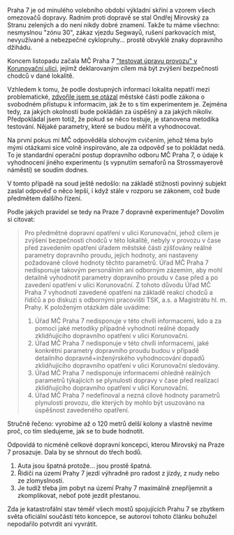 <!-- dcterms:title = Jak se na Praze 7 dopravně experimentuje -->
<!-- dcterms:abstract = Praha 7 je od minulého volebního období výkladní skříní a vzorem všech omezovačů dopravy. Máme tu všechno: nesmyslnou "zónu 30", zákaz vjezdu Segwayů, rušení parkovacích míst, nevyužívané a nebezpečné cyklopruhy... prostě obvyklé znaky dopravního džihádu. A nejnovější experiment - zúžení v Korunovační ulici. Pojďme se podívat na profesionalismus, s jakým MČ k dopravě přistupuje. -->
<!-- dcterms:creator = Michal Altair Valášek -->
<!-- x4w:pictureUrl = /perex-pictures/20181225-dopravni-experimenty.jpg -->
<!-- x4w:pictureWidth = 150 -->
<!-- x4w:pictureHeight = 150 -->
<!-- x4w:pictureCredits = tanja van den berg-niggendijker via Flickr, CC BY -->
<!-- x4w:coverUrl = /cover-pictures/20181225-dopravni-experimenty.jpg -->
<!-- x4w:coverCredits = Daniel Lobo via Flickr, CC BY -->
<!-- x4w:category = Politika -->
<!-- dcterms:dateAccepted = 2018-12-25 -->

Praha 7 je od minulého volebního období výkladní skříní a vzorem všech omezovačů dopravy. Radním proti dopravě se stal Ondřej Mirovský za Stranu zelených a do není nikdy dobré znamení. Takže tu máme všechno: nesmyslnou "zónu 30", zákaz vjezdu Segwayů, rušení parkovacích míst, nevyužívané a nebezpečné cyklopruhy... prostě obvyklé znaky dopravního džihádu.

Koncem listopadu začala MČ Praha 7 ["testovat úpravu provozu" v Korunovační ulici](https://www.praha7.cz/v-ulici-korunovacni-se-testuje-uprava-provozu-zvysujici-bezpecnost-chodcu/), jejímž deklarovaným cílem má být zvýšení bezpečnosti chodců v dané lokalitě.

Vzhledem k tomu, že podle dostupných informací lokalita nepatří mezi problematické, [zdvořile jsem se otázal](https://www.infoprovsechny.cz/request/metodika_hodnoceni_uspesnosti_ex) městské části podle zákona o svobodném přístupu k informacím, jak že to s tím experimentem je. Zejména tedy, za jakých okolností bude pokládán za úspěšný a za jakých nikoliv. Předpokládal jsem totiž, že pokud se něco testuje, je stanovena metodika testování. Nějaké parametry, které se budou měřit a vyhodnocovat.

Na první pokus mi MČ odpověděla slohovým cvičením, jehož téma bylo mými otázkami sice volně inspirováno, ale za odpověď se to pokládat nedá. To je standardní operační postup dopravního odboru MČ Praha 7, o údaje k vyhodnocení jiného experimentu (s vypnutím semaforů na Strossmayerově náměstí) se soudím dodnes.

V tomto případě na soud ještě nedošlo: na základě stížnosti povinný subjekt zaslal odpověď o něco lepší, i když stále v rozporu se zákonem, což bude předmětem dalšího řízení.

Podle jakých pravidel se tedy na Praze 7 dopravně experimentuje? Dovolím si citovat:

> Pro předmětné dopravní opatření v ulici Korunovační, jehož cílem je zvýšení bezpečnosti chodců v této lokalitě, nebyly v provozu v čase před zavedením opatření úřadem městské části zjišťovány reálné parametry dopravního proudu, jejich hodnoty, ani nastaveny požadované cílové hodnoty těchto parametrů. Úřad MČ Praha 7 nedisponuje takovým personálním ani odborným zázemím, aby mohl detailně vyhodnotit parametry dopravního proudu v čase před a po zavedení opatření v ulici Korunovační. Z tohoto důvodu Úřad MČ Praha 7 vyhodnotí zavedené opatření na základě reakcí chodců a řidičů a po diskuzi s odbornými pracovišti TSK, a.s. a Magistrátu hl. m. Prahy. K položeným otázkám dále uvádíme:
> 1. Úřad MČ Praha 7 nedisponuje v této chvíli informacemi, kdo a za pomoci jaké metodiky případně vyhodnotí reálné dopady zklidňujícího dopravního opatření v ulici Korunovační.
> 2. Úřad MČ Praha 7 nedisponuje v této chvíli informacemi, jaké konkrétní parametry dopravního proudu budou v případě detailního dopravně+inženýrského vyhodnocování dopadů zklidňujícího dopravního opatření v ulici Korunovační sledovány. 
> 3. Úřad MČ Praha 7 nedisponuje informacemi ohledně reálných parametrů týkajících se plynulosti dopravy v čase před realizací zklidňujícího dopravního opatření v ulici Korunovační. 
> 4. Úřad MČ Praha 7 nedefinoval a nezná cílové hodnoty parametrů plynulosti provozu, dle kterých by mohlo být usuzováno na úspěšnost zavedeného opatření.

Stručně řečeno: vyrobíme až o 120 metrů delší kolony a vlastně nevíme proč, co tím sledujeme, jak se to bude hodnotit.

Odpovídá to nicméně celkové dopravní koncepci, kterou Mirovský na Praze 7 prosazuje. Dala by se shrnout do třech bodů.

1. Auta jsou špatná protože... jsou prostě špatná.
2. Řidiči na území Prahy 7 jezdí výhradně pro radost z jízdy, z nudy nebo ze zlomyslnosti.
3. Je tudíž třeba jim pobyt na území Prahy 7 maximálně znepříjemnit a zkomplikovat, neboť poté jezdit přestanou.

Zda je katastrofální stav téměř všech mostů spojujících Prahu 7 se zbytkem světa oficiální součástí této koncepce, se autorovi tohoto článku bohužel nepodařilo potvrdit ani vyvrátit.
